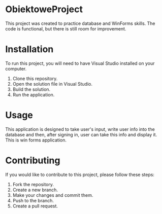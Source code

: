 # ObiektoweProject
This project was created to practice database and WinForms skills. The code is functional, but there is still room for improvement.
# Installation
To run this project, you will need to have Visual Studio installed on your computer.

1. Clone this repository.
2. Open the solution file in Visual Studio.
3. Build the solution.
4. Run the application.
# Usage
This application is designed to take user's input, write user info into the database and then, after signing in, user can take this info and display it. This is win forms application.

# Contributing
If you would like to contribute to this project, please follow these steps:
1. Fork the repository.
2. Create a new branch.
3. Make your changes and commit them.
4. Push to the branch.
5. Create a pull request.
